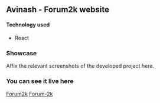 ## Avinash - Forum2k website


#### Technology used

* React

### Showcase
Affix the relevant screenshots of the developed project here.

### You can see it live here
 [Forum2k](https://forum2k-2022.web.app/)
 <a href="https://forum2k-2022.web.app/" target="_blank">Forum-2k</a>

